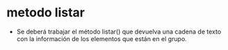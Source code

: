 #   metodo listar

- Se deberá trabajar el método listar() que devuelva una cadena de texto con la información de los elementos que están en el grupo.

